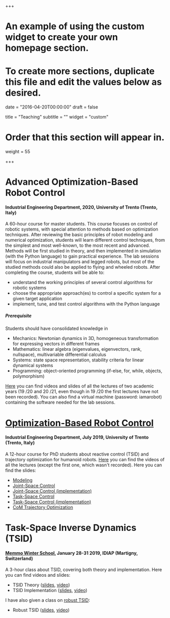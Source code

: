 +++
# An example of using the custom widget to create your own homepage section.
# To create more sections, duplicate this file and edit the values below as desired.

date = "2016-04-20T00:00:00"
draft = false

title = "Teaching"
subtitle = ""
widget = "custom"

# Order that this section will appear in.
weight = 55

+++

# Advanced Optimization-Based Robot Control
#### Industrial Engineering Department,  2020, University of Trento (Trento, Italy)
A 60-hour course for master students. 
This course focuses on control of robotic systems, with special attention to methods based on optimization techniques. After reviewing the basic principles of robot modeling and numerical optimization, students will learn different control techniques, from the simplest and most well-known, to the most recent and advanced. Methods will be first studied in theory, and then implemented in simulation (with the Python language) to gain practical experience. The lab sessions will focus on industrial manipulators and legged robots, but most of the studied methods could also be applied to flying and wheeled robots. After completing the course, students will be able to:
- understand the working principles of several control algorithms for robotic systems
- choose the appropriate approach(es) to control a specific system for a given target application
- implement, tune, and test control algorithms with the Python language


##### Prerequisite
Students should have consolidated knowledge in

- Mechanics: Newtonian dynamics in 3D, homogeneous transformation for expressing vectors in different frames
- Mathematics: linear algebra (eigenvalues, eigenvectors, rank, nullspace), multivariable differential calculus
- Systems: state space representation, stability criteria for linear dynamical systems
- Programming: object-oriented programming (if-else, for, while, objects, polymorphism)

[Here](https://drive.google.com/drive/folders/0BwvOnEYRiTt6fnc4ZHFrVUpjNDliQXlUdWdwRE82eTNSZWNlU19OY0JpMkZ5Q3lwb0hacFE?usp=sharing) you can find videos and slides of all the lectures of two academic years (19 /20 and 20 /21, even though in 19 /20 the first lectures have not been recorded). You can also find a virtual machine (password: iamarobot) containing the software needed for the lab sessions.



# [Optimization-Based Robot Control](https://andreadelprete.github.io/teaching/2019_PhD_obrc/flyer.pdf)
#### Industrial Engineering Department,  July 2019, University of Trento (Trento, Italy)
A 12-hour course for PhD students about reactive control (TSID) and trajectory optimization for humanoid robots. 
[Here](https://www.youtube.com/playlist?list=PL4nPbSX5VFGg5Izt8hjyQ_2R8rdnn6qWg) you can find the videos of all the lectures (except the first one, which wasn't recorded).
Here you can find the slides:

- [Modeling](https://andreadelprete.github.io/teaching/2019_PhD_obrc/1_modeling.pdf)
- [Joint-Space Control](https://andreadelprete.github.io/teaching/2019_PhD_obrc/2_joint_space_control.pdf)
- [Joint-Space Control (implementation)](https://andreadelprete.github.io/teaching/2019_PhD_obrc/2b_tsid_implementation_joint_space.pdf)
- [Task-Space Control](https://andreadelprete.github.io/teaching/2019_PhD_obrc/3_task_space_control.pdf)
- [Task-Space Control (implementation)](https://andreadelprete.github.io/teaching/2019_PhD_obrc/4_tsid_implementation.pdf)
- [CoM Trajectory Optimization](https://andreadelprete.github.io/teaching/2019_PhD_obrc/5_com_traj_opt.pdf)

# Task-Space Inverse Dynamics (TSID)
#### [Memmo Winter School](https://memmows.sciencesconf.org),  January 28-31 2019, IDIAP (Martigny, Switzerland)
A 3-hour class about TSID, covering both theory and implementation. Here you can find videos and slides:

- TSID Theory ([slides](https://andreadelprete.github.io/teaching/tsid/1_tsid_theory.pdf),  [video](https://www.youtube.com/watch?v=lSPSLbgrtQg&t=1834s))
- TSID Implementation ([slides](https://andreadelprete.github.io/teaching/tsid/2_tsid_implementation.pdf), [video](https://www.youtube.com/watch?v=c9g3L3YMhds))

I have also given a class on [robust TSID](https://andreadelprete.github.io/publication/2016_tro_robust_inv_dyn/):

- Robust TSID ([slides](https://andreadelprete.github.io/teaching/tsid/3_tsid_robust.pdf),  [video](https://www.youtube.com/watch?v=gBFh7GF-h4M))